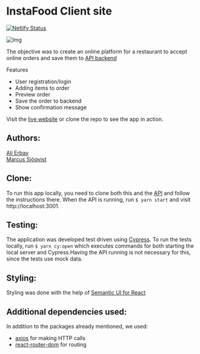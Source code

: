 
# InstaFood Client site

[![Netlify Status](https://api.netlify.com/api/v1/badges/1a1ac813-1389-4e6d-8abb-fb6d24573334/deploy-status)](https://app.netlify.com/sites/stoic-wilson-58c3b4/deploys)
 
 ![Img](https://i.imgur.com/wkIMtpq.png)


The objective was to create an online platform for a restaurant to accept online orders and save them to [API backend](https://github.com/kermit-klein/slowfood-api-team-2-april-2020)


Features
* User registration/login
* Adding items to order
* Preview order 
* Save the order to backend
* Show confirmation message

Visit the [live website](https://stoic-wilson-58c3b4.netlify.app/) or clone the repo to see the app in action.


## Authors:

[Ali Erbay](https://github.com/kermit-klein)  
[Marcus Sjöqvist](https://github.com/viamarcus)  



## Clone:

To run this app locally, you need to clone both this and the [API](https://github.com/kermit-klein/slowfood-api-team-2-april-2020) and follow the instructions there. When the API is running, run `$ yarn start` and visit http://localhost:3001.

## Testing:

The application was developed test driven using [Cypress](https://cypress.io). To run the tests locally, run `$ yarn cy:open` which executes commands for both starting the local server and Cypress.Having the API running is not necessary for this, since the tests use mock data.

## Styling:

Styling was done with the help of [Semantic UI for React](https://react.semantic-ui.com/)

## Additional dependencies used:

In addition to the packages already mentioned, we used:
* [axios](https://github.com/axios/axios#readme) for making HTTP calls
* [react-router-dom](https://github.com/ReactTraining/react-router/tree/master/packages/react-router-dom#readme) for routing
